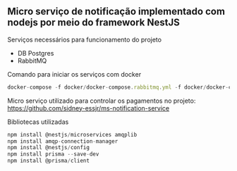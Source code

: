 ## Micro serviço de notificação implementado com nodejs por meio do framework NestJS

Serviços necessários para funcionamento do projeto

- DB Postgres
- RabbitMQ

Comando para iniciar os serviços com docker

```jsx
docker-compose -f docker/docker-compose.rabbitmq.yml -f docker/docker-compose.postgres.yml up -d
```

Micro serviço utilizado para controlar os pagamentos no projeto: [https://github.com/sidney-essjr/ms-notification-service ](https://github.com/sidney-essjr/ms-payment-service)

Bibliotecas utilizadas

```jsx
npm install @nestjs/microservices amqplib
npm install amqp-connection-manager
npm install @nestjs/config
npm install prisma --save-dev
npm install @prisma/client
```

